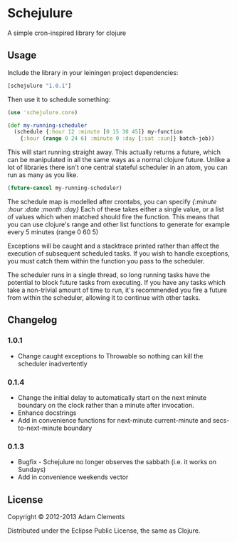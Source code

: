 # Schejulure

A simple cron-inspired library for clojure

## Usage

Include the library in your leiningen project dependencies:

```clojure
[schejulure "1.0.1"]
```

Then use it to schedule something:

```clojure
(use 'schejulure.core)

(def my-running-scheduler
  (schedule {:hour 12 :minute [0 15 30 45]} my-function
    {:hour (range 0 24 6) :minute 0 :day [:sat :sun]} batch-job))
```

This will start running straight away. This actually returns a future, which can be manipulated in all the same ways as a normal clojure future. Unlike a lot of libraries there isn't one central stateful scheduler in an atom, you can run as many as you like.

```clojure
(future-cancel my-running-scheduler)
```

The schedule map is modelled after crontabs, you can specify _{:minute :hour :date :month :day}_
Each of these takes either a single value, or a list of values which when matched should fire the function. This means that you can use clojure's range and other list functions to generate for example every 5 minutes (range 0 60 5)

Exceptions will be caught and a stacktrace printed rather than affect
the execution of subsequent scheduled tasks. If you wish to handle
exceptions, you must catch them within the function you pass to the
scheduler.

The scheduler runs in a single thread, so long running tasks have the
potential to block future tasks from executing. If you have any tasks
which take a non-trivial amount of time to run, it's recommended you
fire a future from within the scheduler, allowing it to continue with
other tasks.

## Changelog

### 1.0.1
* Change caught exceptions to Throwable so nothing can kill the scheduler inadvertently

### 0.1.4

* Change the initial delay to automatically start on the next minute boundary on the clock rather than a minute after invocation.
* Enhance docstrings
* Add in convenience functions for next-minute current-minute and secs-to-next-minute boundary

### 0.1.3

* Bugfix - Schejulure no longer observes the sabbath (i.e. it works on Sundays)
* Add in convenience weekends vector

## License

Copyright © 2012-2013 Adam Clements

Distributed under the Eclipse Public License, the same as Clojure.
